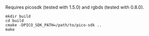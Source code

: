 Requires picosdk (tested with 1.5.0) and rgbds (tested with 0.8.0).

```
mkdir build
cd build
cmake -DPICO_SDK_PATH=/path/to/pico-sdk ..
make
```
